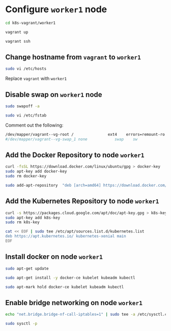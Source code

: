 # Configure `worker1` node

```sh
cd k8s-vagrant/worker1

vagrant up

vagrant ssh
```

## Change hostname from `vagrant` to `worker1`

```sh
sudo vi /etc/hosts
```

Replace `vagrant` with `worker1`

## Disable swap on `worker1` node

```sh
sudo swapoff -a

sudo vi /etc/fstab
```

Comment out the following:

```sh
/dev/mapper/vagrant--vg-root /               ext4    errors=remount-ro 0       1
#/dev/mapper/vagrant--vg-swap_1 none            swap    sw              0       0
```

## Add the Docker Repository to node `worker1`

```sh
curl -fsSL https://download.docker.com/linux/ubuntu/gpg > docker-key
sudo apt-key add docker-key
sudo rm docker-key

sudo add-apt-repository  "deb [arch=amd64] https://download.docker.com/linux/ubuntu $(lsb_release -cs) stable"
```

## Add the Kubernetes Repository to node `worker1`

```sh
curl -s https://packages.cloud.google.com/apt/doc/apt-key.gpg > k8s-key
sudo apt-key add k8s-key
sudo rm k8s-key

cat << EOF | sudo tee /etc/apt/sources.list.d/kubernetes.list
deb https://apt.kubernetes.io/ kubernetes-xenial main
EOF
```

## Install docker on node `worker1`

```sh
sudo apt-get update

sudo apt-get install -y docker-ce kubelet kubeadm kubectl

sudo apt-mark hold docker-ce kubelet kubeadm kubectl
```

## Enable bridge networking on node `worker1`

```sh
echo "net.bridge.bridge-nf-call-iptables=1" | sudo tee -a /etc/sysctl.conf

sudo sysctl -p
```
